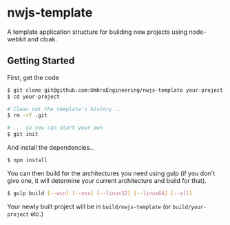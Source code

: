 
# nwjs-template

A template application structure for building new projects using node-webkit and cloak.

## Getting Started

First, get the code

```bash
$ git clone git@github.com:UmbraEngineering/nwjs-template your-project
$ cd your-project

# Clear out the template's history ...
$ rm -rf .git

# ... so you can start your own
$ git init
```

And install the dependencies...

```bash
$ npm install
```

You can then build for the architectures you need using gulp (if you don't give one, it will determine your current architecture and build for that).

```bash
$ gulp build [--win] [--osx] [--linux32] [--linux64] [--all]
```

Your newly built project will be in `build/nwjs-template` (or `build/your-project` etc.)
